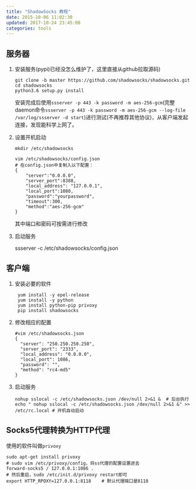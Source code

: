 ```yaml
---
title: "ShadowSocks 教程"
date: 2015-10-06 11:02:30
updated: 2017-10-24 23:45:00
categories: tools
---
```

## 服务器
1. 安装服务(pypi)已经没怎么维护了，这里直接从github拉取源码)

    ```shell
    git clone -b master https://github.com/shadowsocks/shadowsocks.git
    cd shadowsocks
    python3.6 setup.py install
    ```

    安装完成后使用`ssserver -p 443 -k password -m aes-256-gcm`(完整daemon命令`ssserver -p 443 -k password -m aes-256-gcm --log-file /var/log/ssserver -d start`)进行测试(不再推荐其他协议)，从客户端发起连接，发现能科学上网了。

2. 设置开机启动

    `mkdir /etc/shadowsocks`
    ```shell
    vim /etc/shadowsocks/config.json
    # 在config.json中复制入以下配置：
    {
        "server":"0.0.0.0",
        "server_port":8388,
        "local_address": "127.0.0.1",
        "local_port":1080,
        "password":"yourpassword",
        "timeout":300,
        "method":"aes-256-gcm"
    }
    ```
    其中端口和密码可按需进行修改

3. 启动服务

    ssserver -c /etc/shadowsocks/config.json

## 客户端
1. 安装必要的软件

        yum install -y epel-release
        yum install -y python
        yum install python-pip privoxy
        pip install shadowsocks
2. 修改相应的配置

   ```shell
   #vim /etc/shadowsocks.json
   {
     "server": "250.250.250.250",
     "server_port": "2333",
     "local_address": "0.0.0.0",
     "local_port": 1086,
     "password": "",
     "method": "rc4-md5"
   }
   ```
3. 启动服务

   ```shell
   nohup sslocal -c /etc/shadowsocks.json /dev/null 2>&1 &	# 后台执行
   echo " nohup sslocal -c /etc/shadowsocks.json /dev/null 2>&1 &" >> /etc/rc.local	# 开机自动启动
   ```

## Socks5代理转换为HTTP代理

使用的软件叫做`privoxy`

```shell
sudo apt-get install privoxy
# sudo vim /etc/privoxy/config，将ss代理的配置设置进去
forward-socks5 / 127.0.0.1:1086 .
# 然后重启，sudo /etc/init.d/privoxy restart即可
export HTTP_RPOXY=127.0.0.1:8118	# 默认代理端口是8118
```

